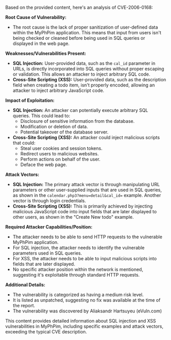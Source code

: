 Based on the provided content, here's an analysis of CVE-2006-0168:

**Root Cause of Vulnerability:**
- The root cause is the lack of proper sanitization of user-defined data within the MyPhPim application. This means that input from users isn't being checked or cleaned before being used in SQL queries or displayed in the web page.

**Weaknesses/Vulnerabilities Present:**
- **SQL Injection:** User-provided data, such as the `cal_id` parameter in URLs, is directly incorporated into SQL queries without proper escaping or validation. This allows an attacker to inject arbitrary SQL code.
- **Cross-Site Scripting (XSS):** User-provided data, such as the description field when creating a todo item, isn't properly encoded, allowing an attacker to inject arbitrary JavaScript code.

**Impact of Exploitation:**
- **SQL Injection:** An attacker can potentially execute arbitrary SQL queries. This could lead to:
    - Disclosure of sensitive information from the database.
    - Modification or deletion of data.
    - Potential takeover of the database server.
- **Cross-Site Scripting (XSS):** An attacker could inject malicious scripts that could:
    - Steal user cookies and session tokens.
    - Redirect users to malicious websites.
    - Perform actions on behalf of the user.
    - Deface the web page.

**Attack Vectors:**
- **SQL Injection:** The primary attack vector is through manipulating URL parameters or other user-supplied inputs that are used in SQL queries, as shown in the `calendar.php3?menu=detail&cal_id=` example. Another vector is through login credentials.
- **Cross-Site Scripting (XSS):** This is primarily achieved by injecting malicious JavaScript code into input fields that are later displayed to other users, as shown in the "Create New todo" example.

**Required Attacker Capabilities/Position:**
- The attacker needs to be able to send HTTP requests to the vulnerable MyPhPim application.
- For SQL injection, the attacker needs to identify the vulnerable parameters used in SQL queries.
- For XSS, the attacker needs to be able to input malicious scripts into fields that are later displayed.
- No specific attacker position within the network is mentioned, suggesting it's exploitable through standard HTTP requests.

**Additional Details:**
- The vulnerability is categorized as having a medium risk level.
- It is listed as unpatched, suggesting no fix was available at the time of the report.
- The vulnerability was discovered by Aliaksandr Hartsuyeu (eVuln.com)

This content provides detailed information about SQL injection and XSS vulnerabilities in MyPhPim, including specific examples and attack vectors, exceeding the typical CVE description.